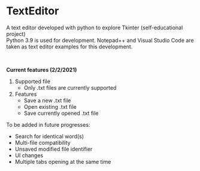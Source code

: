# TextEditor
A text editor developed with python to explore Tkinter (self-educational project)<br>
Python 3.9 is used for development. Notepad++ and Visual Studio Code are taken as text editor examples for this development.

<br>

**Current features (2/2/2021)**
1. Supported file
   * Only .txt files are currently supported
2. Features
   * Save a new .txt file
   * Open existing .txt file
   * Save currently opened .txt file

To be added in future progresses:
* Search for identical word(s)
* Multi-file compatibility
* Unsaved modified file identifier
* UI changes
* Multiple tabs opening at the same time
